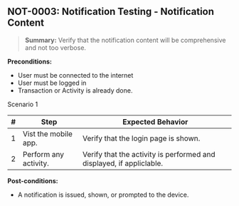 ## **NOT-0003:** Notification Testing - Notification Content

> **Summary:** Verify that the notification content will be comprehensive and not too verbose. <br>

**Preconditions:**

- User must be connected to the internet
- User must be logged in
- Transaction or Activity is already done.

Scenario 1

| \#  | Step                  | Expected Behavior                                                    |
| --- | --------------------- | -------------------------------------------------------------------- |
| 1   | Vist the mobile app.  | Verify that the login page is shown.                                 |
| 2   | Perform any activity. | Verify that the activity is performed and displayed, if appliclable. |

**Post-conditions:**

- A notification is issued, shown, or prompted to the device.
